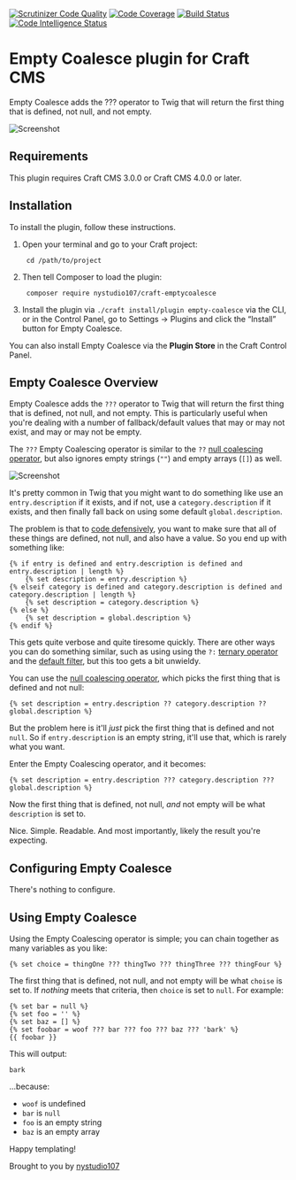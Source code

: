 [![Scrutinizer Code Quality](https://scrutinizer-ci.com/g/nystudio107/craft-emptycoalesce/badges/quality-score.png?b=v1)](https://scrutinizer-ci.com/g/nystudio107/craft-emptycoalesce/?branch=v1) [![Code Coverage](https://scrutinizer-ci.com/g/nystudio107/craft-emptycoalesce/badges/coverage.png?b=v1)](https://scrutinizer-ci.com/g/nystudio107/craft-emptycoalesce/?branch=v1) [![Build Status](https://scrutinizer-ci.com/g/nystudio107/craft-emptycoalesce/badges/build.png?b=v1)](https://scrutinizer-ci.com/g/nystudio107/craft-emptycoalesce/build-status/v1) [![Code Intelligence Status](https://scrutinizer-ci.com/g/nystudio107/craft-emptycoalesce/badges/code-intelligence.svg?b=v1)](https://scrutinizer-ci.com/code-intelligence)

# Empty Coalesce plugin for Craft CMS

Empty Coalesce adds the ??? operator to Twig that will return the first thing that is defined, not null, and not empty.

![Screenshot](./resources/img/plugin-logo.png)

## Requirements

This plugin requires Craft CMS 3.0.0 or Craft CMS 4.0.0 or later.

## Installation

To install the plugin, follow these instructions.

1. Open your terminal and go to your Craft project:

        cd /path/to/project

2. Then tell Composer to load the plugin:

        composer require nystudio107/craft-emptycoalesce

3. Install the plugin via `./craft install/plugin empty-coalesce` via the CLI, or in the Control Panel, go to Settings → Plugins and click the “Install” button for Empty Coalesce.

You can also install Empty Coalesce via the **Plugin Store** in the Craft Control Panel.

## Empty Coalesce Overview

Empty Coalesce adds the `???` operator to Twig that will return the first thing that is defined, not null, and not empty. This is particularly useful when you're dealing with a number of fallback/default values that may or may not exist, and may or may not be empty.

The `???` Empty Coalescing operator is similar to the `??` [null coalescing operator](https://nystudio107.com/blog/handling-errors-gracefully-in-craft-cms#coalescing-the-night-away), but also ignores empty strings (`""`) and empty arrays (`[]`) as well.

![Screenshot](./resources/screenshots/null-coalescing-screenshot.png)


It's pretty common in Twig that you might want to do something like use an `entry.description` if it exists, and if not, use a `category.description` if it exists, and then finally fall back on using some default `global.description`.

The problem is that to [code defensively](https://nystudio107.com/blog/handling-errors-gracefully-in-craft-cms#defensive-coding-in-twig), you want to make sure that all of these things are defined, not null, and also have a value. So you end up with something like:

```twig
{% if entry is defined and entry.description is defined and entry.description | length %}
    {% set description = entry.description %}
{% elseif category is defined and category.description is defined and category.description | length %}
    {% set description = category.description %}
{% else %}
    {% set description = global.description %}
{% endif %}
```

This gets quite verbose and quite tiresome quickly. There are other ways you can do something similar, such as using using the `?:` [ternary operator](https://twig.symfony.com/doc/2.x/templates.html#other-operators) and the [default filter](https://twig.symfony.com/doc/2.x/filters/default.html), but this too gets a bit unwieldy.

You can use the [null coalescing operator](https://nystudio107.com/blog/handling-errors-gracefully-in-craft-cms#coalescing-the-night-away), which picks the first thing that is defined and not null:

```twig
{% set description = entry.description ?? category.description ?? global.description %}
```

But the problem here is it'll _just_ pick the first thing that is defined and not `null`. So if `entry.description` is an empty string, it'll use that, which is rarely what you want.

Enter the Empty Coalescing operator, and it becomes:

```twig
{% set description = entry.description ??? category.description ??? global.description %}
```

Now the first thing that is defined, not null, _and_ not empty will be what `description` is set to.

Nice. Simple. Readable. And most importantly, likely the result you're expecting.

## Configuring Empty Coalesce

There's nothing to configure.

## Using Empty Coalesce

Using the Empty Coalescing operator is simple; you can chain together as many variables as you like:

```twig
{% set choice = thingOne ??? thingTwo ??? thingThree ??? thingFour %}
```
The first thing that is defined, not null, and not empty will be what `choise` is set to. If _nothing_ meets that criteria, then `choice` is set to `null`. For example:

```twig
{% set bar = null %}
{% set foo = '' %}
{% set baz = [] %}
{% set foobar = woof ??? bar ??? foo ??? baz ??? 'bark' %}
{{ foobar }}
```
This will output:
```
bark
```

...because:
- `woof` is undefined
- `bar` is `null`
- `foo` is an empty string
- `baz` is an empty array

Happy templating!

Brought to you by [nystudio107](https://nystudio107.com/)
